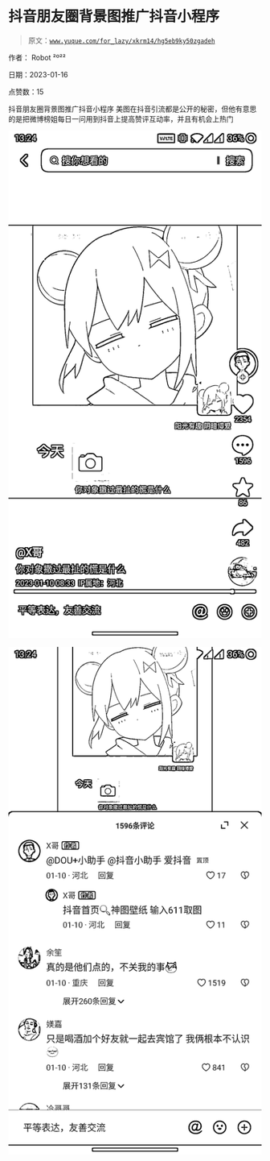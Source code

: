 # 抖音朋友圈背景图推广抖音小程序

> 原文：[`www.yuque.com/for_lazy/xkrm14/hg5eb9ky50zgadeh`](https://www.yuque.com/for_lazy/xkrm14/hg5eb9ky50zgadeh)

作者： Robot ²º²² 

日期：2023-01-16 

点赞数：15 

抖音朋友圈背景图推广抖音小程序 美图在抖音引流都是公开的秘密，但他有意思的是把微博榜姐每日一问用到抖音上提高赞评互动率，并且有机会上热门 

![](img/ecf6d483310f30e0a88599ab1682778f.png) 

![](img/36594b1d546bc3140761c610e284d7b4.png) 

